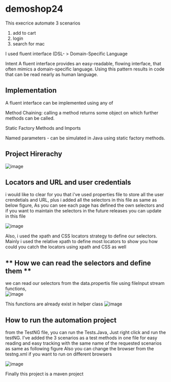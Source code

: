 # demoshop24

This execrice automate 3 scenarios 
1. add to cart 
2. login 
3. search for mac 

I used fluent interface (DSL- > Domain-Specific Language 

Intent
   A fluent interface provides an easy-readable, flowing interface, that often mimics a 
   domain-specific language. Using this pattern results in code that can be read nearly as human language.

Implementation
------------------------------
A fluent interface can be implemented using any of

Method Chaining: calling a method returns some object on which further methods can be called.

Static Factory Methods and Imports

Named parameters - can be simulated in Java using static factory methods.

**Project Hirerachy**
-----------------------------
![image](https://user-images.githubusercontent.com/20645322/118985331-a595ae00-b97e-11eb-90cd-e4d344163411.png)

**Locators and URL and user credentials**
------------------------------------------

i would like to clear for you that i've used properties file to store all the user crendetials and URL, plus i added all the selectors in this file as same as below figure, As you can see each page has defined the own selectors and if you want to maintain the selectors in the future releases you can update in this file

![image](https://user-images.githubusercontent.com/20645322/119003056-b699eb80-b98d-11eb-869f-bacc613d7b50.png)

Also, i used the xpath and CSS locators strategy to define our selectors. Mainly i used the relative xpath to define most locators to show you how could you catch the locators using xpath and CSS as well  

** How we can read the selectors and define them **
-------------------------------------------------------
we can read our selectors from the data.propertis file using fileInput stream functions,  
![image](https://user-images.githubusercontent.com/20645322/119003564-1c867300-b98e-11eb-94ac-38977e17760d.png)


This functions are already exist in helper class
![image](https://user-images.githubusercontent.com/20645322/119004000-77b86580-b98e-11eb-8cb4-3324a8c21a8c.png)

**How to run the automation project** 
----------------------------------------

from the TestNG file, you can run the Tests.Java, Just right click and run the testNG. 
I've added the 3 scenarios as a test methods in one file for easy reading and easy tracking with the same name of the requested scenarios as same as following figure
Also you can change the browser from the testng.xml if you want to run on different browsers 

![image](https://user-images.githubusercontent.com/20645322/119004929-4724fb80-b98f-11eb-8969-b19446bd0ad6.png)
 
Finally this project is a maven project
